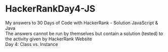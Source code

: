 # HackerRankDay4-JS
My answers to 30 Days of Code with HackerRank - Solution JavaScript &amp; Java </br>
The answers cannot be run by themselves but contain a solution (tested) to the activity given by HackerRank Website </br>
Day 4: Class vs. Instance </br>
